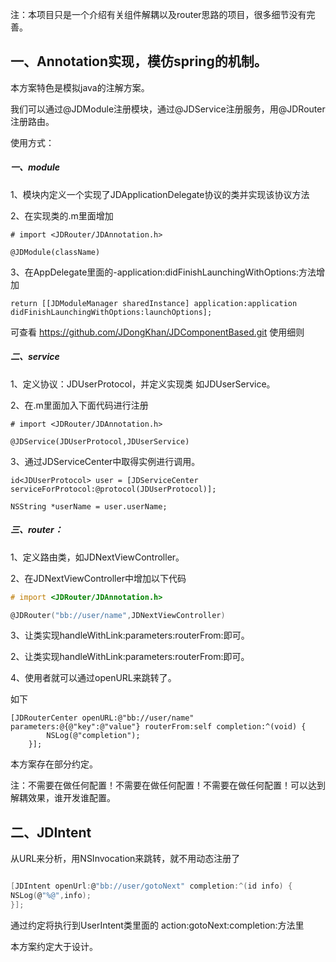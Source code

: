 
注：本项目只是一个介绍有关组件解耦以及router思路的项目，很多细节没有完善。


## 一、Annotation实现，模仿spring的机制。

本方案特色是模拟java的注解方案。

我们可以通过@JDModule注册模块，通过@JDService注册服务，用@JDRouter注册路由。

使用方式：

##### 一、module

1、模块内定义一个实现了JDApplicationDelegate协议的类并实现该协议方法

2、在实现类的.m里面增加

```objc
# import <JDRouter/JDAnnotation.h>

@JDModule(className)
```

3、在AppDelegate里面的-application:didFinishLaunchingWithOptions:方法增加

```objc
return [[JDModuleManager sharedInstance] application:application  didFinishLaunchingWithOptions:launchOptions];
```

可查看  https://github.com/JDongKhan/JDComponentBased.git  使用细则



##### 二、service

1、定义协议：JDUserProtocol，并定义实现类 如JDUserService。

2、在.m里面加入下面代码进行注册

```objc
# import <JDRouter/JDAnnotation.h>

@JDService(JDUserProtocol,JDUserService) 
```

3、通过JDServiceCenter中取得实例进行调用。

  ```objc
id<JDUserProtocol> user = [JDServiceCenter serviceForProtocol:@protocol(JDUserProtocol)];
      
NSString *userName = user.userName;
  ```



##### 三、router：

1、定义路由类，如JDNextViewController。

2、在JDNextViewController中增加以下代码

```objective-c
# import <JDRouter/JDAnnotation.h>

@JDRouter("bb://user/name",JDNextViewController)
```

3、让类实现handleWithLink:parameters:routerFrom:即可。

2、让类实现handleWithLink:parameters:routerFrom:即可。

4、使用者就可以通过openURL来跳转了。

如下

```objc
[JDRouterCenter openURL:@"bb://user/name" parameters:@{@"key":@"value"} routerFrom:self completion:^(void) {
        NSLog(@"completion");
    }];
```



本方案存在部分约定。

注：不需要在做任何配置！不需要在做任何配置！不需要在做任何配置！可以达到解耦效果，谁开发谁配置。



## 二、JDIntent 

从URL来分析，用NSInvocation来跳转，就不用动态注册了


```c

[JDIntent openUrl:@"bb://user/gotoNext" completion:^(id info) {
NSLog(@"%@",info);
}];
```

通过约定将执行到UserIntent类里面的 action:gotoNext:completion:方法里


本方案约定大于设计。

